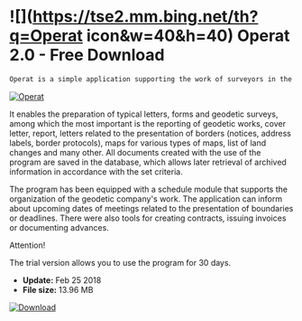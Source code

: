 # ![](https://tse2.mm.bing.net/th?q=Operat icon&w=40&h=40) Operat 2.0 - Free Download

```sh
Operat is a simple application supporting the work of surveyors in the creation of documentation of geodetic works.
```
[![Operat](https://gallery.dpcdn.pl/imgc/Tools/75941/g_-_420x350_1.5_-_x20170525152718_0.png)](https://softexe.net/win/business/other/operat:pRfcR.html)

It enables the preparation of typical letters, forms and geodetic surveys, among which the most important is the reporting of geodetic works, cover letter, report, letters related to the presentation of borders (notices, address labels, border protocols), maps for various types of maps, list of land changes and many other. All documents created with the use of the program are saved in the database, which allows later retrieval of archived information in accordance with the set criteria.
 
 The program has been equipped with a schedule module that supports the organization of the geodetic company's work. The application can inform about upcoming dates of meetings related to the presentation of boundaries or deadlines. There were also tools for creating contracts, issuing invoices or documenting advances.
 
 Attention!
 
 The trial version allows you to use the program for 30 days.


- **Update:** Feb 25 2018
- **File size:** 13.96 MB

[![Download](https://cdn.softexe.net/static/img/download.png)](https://softexe.net/win/business/other/operat:pRfcR.html)

